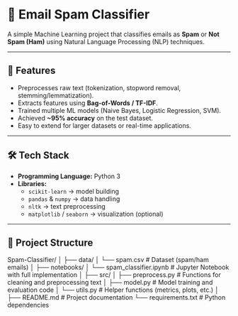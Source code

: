 # 📧 Email Spam Classifier

A simple Machine Learning project that classifies emails as **Spam** or **Not Spam (Ham)** using Natural Language Processing (NLP) techniques.

---

## 🚀 Features
- Preprocesses raw text (tokenization, stopword removal, stemming/lemmatization).
- Extracts features using **Bag-of-Words / TF-IDF**.
- Trained multiple ML models (Naive Bayes, Logistic Regression, SVM).
- Achieved **~95% accuracy** on the test dataset.
- Easy to extend for larger datasets or real-time applications.

---

## 🛠️ Tech Stack
- **Programming Language:** Python 3
- **Libraries:** 
  - `scikit-learn` → model building
  - `pandas` & `numpy` → data handling
  - `nltk` → text preprocessing
  - `matplotlib` / `seaborn` → visualization (optional)

---

## 📂 Project Structure
Spam-Classifier/
│
├── data/
│ └── spam.csv # Dataset (spam/ham emails)
│
├── notebooks/
│ └── spam_classifier.ipynb # Jupyter Notebook with full implementation
│
├── src/
│ ├── preprocess.py # Functions for cleaning and preprocessing text
│ ├── model.py # Model training and evaluation code
│ └── utils.py # Helper functions (metrics, plots, etc.)
│
├── README.md # Project documentation
└── requirements.txt # Python dependencies
